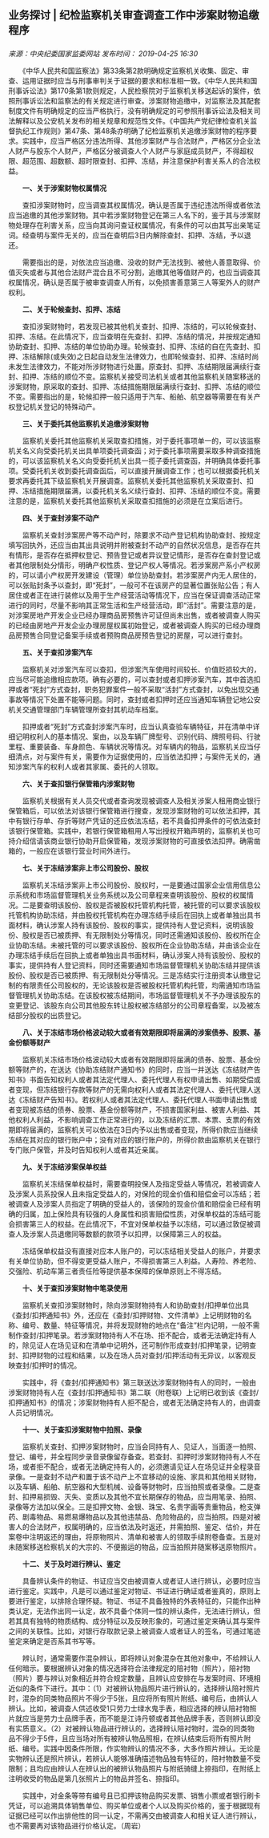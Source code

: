 ## 业务探讨 | 纪检监察机关审查调查工作中涉案财物追缴程序

### 

_来源：中央纪委国家监委网站_ _发布时间： 2019-04-25 16:30_

　　《中华人民共和国监察法》第33条第2款明确规定监察机关收集、固定、审查、运用证据时应当与刑事审判关于证据的要求和标准相一致。《中华人民共和国刑事诉讼法》第170条第1款则规定，人民检察院对于监察机关移送起诉的案件，依照刑事诉讼法和监察法的有关规定进行审查。涉案财物追缴中，对监察法及其配套制度文件有明确规定的应当严格执行，没有明确规定的可参照刑事诉讼法及相关司法解释以及公安机关发布的相关规章和规范性文件。《中国共产党纪律检查机关监督执纪工作规则》第47条、第48条亦明确了纪检监察机关追缴涉案财物的程序要求。实践中，应当严格区分违法所得、其他涉案财产与合法财产，严格区分企业法人财产与股东个人财产，严格区分被调查人个人财产与家庭成员财产，不得超权限、超范围、超数额、超时限查封、扣押、冻结，并注意保护利害关系人的合法权益。

　　**一、关于涉案财物权属情况**

　　查扣涉案财物时，应当调查其权属情况，确认是否属于违纪违法所得或者依法应当追缴的其他涉案财物。其中若涉案财物登记在第三人名下的，鉴于其与涉案财物处理存在利害关系，应当向其询问查证权属情况，有条件的可以由其写出亲笔证词。经查明与案件无关的，应当在查明后3日内解除查封、扣押、冻结，予以退还。

　　需要指出的是，对依法应当追缴、没收的财产无法找到、被他人善意取得、价值灭失或者与其他合法财产混合且不可分割，追缴其他等值财产的，也应当调查其权属情况，确认是否属于被审查调查人所有，以免损害善意第三人等案外人的财产权利。

　　**二、关于轮候查封、扣押、冻结**

　　查扣涉案财物时，若发现已被其他机关查封、扣押、冻结的，可以轮候查封、扣押、冻结。在此情况下，应当查明在先查封、扣押、冻结的情况，并按规定通知协助查封、扣押、冻结的单位协助办理。轮候查封、扣押、冻结的自在先查封、扣押、冻结解除(或失效)之日起自动发生法律效力，也即轮候查封、扣押、冻结时尚未发生法律效力，不能对所涉财物进行处置。原查封、扣押、冻结期限届满续行查封、扣押、冻结的顺位不变。监察机关接受司法机关或者其他监察机关随案移送的涉案财物，原采取的查封、扣押、冻结措施期限届满续行查封、扣押、冻结的顺位不变。需要指出的是，轮候扣押一般只适用于汽车、船舶、航空器等需要在有关产权登记机关登记的特殊动产。

　　**三、关于委托其他监察机关追缴涉案财物**

　　监察机关委托其他监察机关采取查扣措施，对于委托事项单一的，可以该监察机关名义向受委托机关出具单项委托调查函；对于委托事项需要采取多种调查措施的，可以该监察机关名义向受委托机关出具一揽子委托调查函，并明确具体委托事项。受委托机关收到委托调查函后，可以直接开展调查工作；也可以根据委托机关要求再委托其下级监察机关开展调查。监察机关委托其他监察机关采取查封、扣押、冻结措施期限届满，以委托机关名义续行查封、扣押、冻结的顺位不变。需要注意的是，监察机关委托其他监察机关采取查扣措施的必须是在立案后进行。

　　**四、关于查封涉案不动产**

　　监察机关查封涉案房产等不动产时，除要求不动产登记机构协助查封、按规定填写回执外，还应当由其出具说明并附被查封不动产的自然状况信息，是否存在共有情形，是否存在抵押权登记、预告登记或者异议登记情形，是否存在查封登记或者其他限制处分情形，明确产权性质、登记产权人等情况。若涉案房产系小产权房的，可以请小产权房开发建设（管理）单位协助查封。若涉案房产内无人居住的，可以张贴封条予以查封，即“死封”，一般可不在该房产的显著位置张贴公告；有人居住或者正在进行装修以及用于生产经营活动等情况下，应当在保证调查活动正常进行的同时，尽量不影响其正常生活和生产经营活动，即“活封”。需要注意的是，对涉案房地产开发企业已经办理商品房预售许可证但尚未出售，或者被调查人购买的已经由房地产开发企业办理房屋权属初始登记，或者被调查人购买的已经办理商品房预售合同登记备案手续或者预购商品房预告登记的房屋，可以进行查封。

　　**五、关于查扣涉案汽车**

　　监察机关对涉案汽车可以查扣，但涉案汽车使用时间较长、价值贬损较大的，应当尽可能追缴相应款项。确有必要的，可以查封或者扣押涉案汽车，其中首选扣押或者“死封”方式查封，职务犯罪案件一般不采取“活封”方式查封，以免出现交通事故等情况下处置不能等问题。同时，查封或者扣押时还应当通知车辆登记地公安机关交通管理部门车辆管理所查封其机动车档案。

　　扣押或者“死封”方式查封涉案汽车时，应当认真查验车辆特征，并在清单中详细记明权利人的基本情况、案由，以及车辆厂牌型号、识别代码、牌照号码、行驶里程、重要装备、车身颜色、车辆状况等情况。对车辆内的物品，监察机关应当仔细清点，对与案件有关，需要作为证据使用的，应当依法扣押；与案件无关的，通知涉案汽车的权利人或者其家属、委托的人领取。

　　**六、关于查扣银行保管箱内涉案财物**

　　监察机关根据有关人员交代或者查询发现被调查人及相关涉案人租用商业银行保管箱后，可以依法对该银行保管箱进行搜查，发现涉案财物的可以依法扣押，其中有银行存单、存折等财产凭证的还应依法冻结，若不具备扣押条件的可依法查封该银行保管箱。实践中，若银行保管箱租用人写出授权开箱声明的，监察机关也可持介绍信请该商业银行协助开启保管箱，发现涉案财物的可直接依法扣押。确需凿箱的，一般应在该银行营业时间外进行。

　　**七、关于冻结涉案非上市公司股份、股权**

　　监察机关冻结涉案非上市公司股份、股权时，一是要通过国家企业信用信息公示系统和市场监督管理机关业务系统以及公司章程来查明该股份、股权的权属情况。二是要查明该股份、股权是否被股权托管机构托管，被托管的可以要求该股权托管机构协助冻结，并由股权托管机构在办理冻结手续后在回执上或者单独出具书面材料，确认涉案人持有该股份、股权的事实，提供持有人登记资料，说明该股份、股权是否已被质押、有无限制处分等情况，同时还需通知该股份、股权所在企业协助冻结。未被托管的可以要求该股份、股权所在企业协助冻结，并由该企业在办理冻结手续后在回执上或者单独出具书面材料，确认涉案人持有该股份、股权的事实，提供持有人登记资料，同时还需要通知市场监督管理机关协助冻结并提供该股份、股权是否已被质押、有无限制处分等情况。三是冻结实行注册资本认缴登记制的有限责任公司股权的，无论该股权是否被股权托管机构托管，均需通知市场监督管理机关协助冻结。在该股权被冻结期间，市场监督管理机关不予办理该股东的变更登记、该股东向公司其他股东转让股权被冻结部分的公司章程备案，以及被冻结部分股权的出质登记。

　　**八、关于冻结市场价格波动较大或者有效期限即将届满的涉案债券、股票、基金份额等财产**

　　监察机关冻结市场价格波动较大或者有效期限即将届满的债券、股票、基金份额等财产的，在送达《协助冻结财产通知书》的同时，应当一并送达《冻结财产告知书》书面告知权利人或者其法定代理人、委托代理人有权申请出售、如期受偿或者变现，但冻结银行存款等财产的无需向权利人或者其法定代理人、委托代理人送达《冻结财产告知书》。若权利人或者其法定代理人、委托代理人书面申请出售或者变现被冻结的债券、股票、基金份额等财产，不损害国家利益、被害人利益、其他权利人利益，不影响调查工作正常进行的，以及冻结的汇票、本票、支票的有效期即将届满的，监察机关可以依法在3日内予以出售或者变现，所得价款应当继续冻结在其对应的银行账户中；没有对应的银行账户的，所得价款由监察机关在银行专门账户保管，并及时告知权利人或者其近亲属。

　　**九、关于冻结涉案保单权益**

　　监察机关冻结保单权益时，需要查明投保人及指定受益人等情况，若被调查人及涉案人员系投保人且未指定受益人的，对保险的现金价值和赔偿金可以冻结；若被调查人及涉案人员指定了明确的受益人的，该保险的现金价值和赔偿金已经有明确的归属，加上保险具有较强的人身属性和损害赔偿性质，对保单权益的冻结可能会损害第三人的权益。在此情况下，不宜对保单权益予以冻结，可以通过敦促被调查人及涉案人员退缴同等数额的款项予以扣押，以保障第三人的权益。

　　冻结保单权益没有直接对应本人账户的，可以冻结相关受益人的账户，并要求有关单位协助，但不得变更受益人账户，不得损害第三人利益。人寿险、养老险、交强险、机动车第三者责任险等提供基本保障的保单原则上不得冻结。

　　**十、关于查扣涉案财物中笔录使用**

　　监察机关查扣涉案财物时，除向涉案财物持有人和协助查封/扣押单位出具《查封/扣押通知书》外，还应在《查封/扣押财物、文件清单》上记明财物的名称、编号、数量、特征等情况，并将发现财物的地点在“备注”栏内记明，一般不需制作查封/扣押笔录。若涉案财物持有人不在场、拒不配合，或者无法确定持有人的，除见证人在场见证和在清单中记明外，还可制作形成查封/扣押笔录，记明查封、扣押财物的过程和结果，以及在场人员对查封/扣押活动有无异议，以客观反映查封/扣押时的情况。

　　实践中，将《查封/扣押通知书》第三联送达涉案财物持有人的同时，一般由涉案财物持有人在《查封/扣押通知书》第二联（附卷联）上记明已收到该《查封/扣押通知书》的情况；涉案财物持有人拒不配合，或者无法确定持有人的，由调查人员记明情况。

　　**十一、关于查扣涉案财物中拍照、录像**

　　监察机关查封、扣押涉案财物时，应当会同持有人、见证人，当面逐一拍照、登记、编号，并全程同步录音录像留存备查。若查封、扣押时涉案财物持有人不在场，或者拒不配合，或者无法确定持有人的，必须邀请见证人在场见证并全程录音录像。一是查封不动产和置于该不动产上不宜移动的设施、家具和其他相关财物，以及车辆、船舶、航空器和大型机械、设备等财物时，应当拍照或者录像。二是查封、扣押易损毁、灭失、变质以及其他不宜长期保存的物品，应当用笔录、拍照、录像等方法加以保全。三是扣押文物、金银、珠宝、名贵字画等贵重物品，枪支弹药、剧毒物品、易燃易爆物品以及其他违禁品、危险物品的，应当拍照。四是对被害人的合法财产，权属明确的，应当依法及时返还，并需拍照、鉴定、估价，并在案卷中注明返还的理由，将原物照片、清单和被害人的领取手续附卷备查。五是对未随案移送检察机关的大宗的、不便搬运的物品，应当拍照并随案移送原物照片。

　　**十二、关于及时进行辨认、鉴定**

　　具备辨认条件的物证、书证应当交由被调查人或者证人进行辨认，必要时应当进行鉴定。实践中，凡是可以通过鉴定对物证、书证进行确证或者鉴真的，原则上要进行鉴定，以排除合理怀疑。物证、书证不具备独特的外表特征的，只能作出种类认定，无法作出同一认定，故不具备个体同一性的辨认条件，无法进行辨认，但若其具有独特的物质结构、成分特征以及反映形象的，可通过鉴定来确认其与案件之间的关联性。比如，对银行存取款记录上被调查人或者证人的签名，可通过笔迹鉴定来确定是否系其书写等。

　　辨认时，通常需要作混杂辨认，即将辨认对象混杂在其他对象中，不给辨认人任何暗示。要根据辨认对象的情况选择符合法律规定的陪衬物（照片），陪衬物（照片）要与辨认对象相近并符合规定数量，且辨认应安排在与发案时间、环境相近似的条件下进行。其中：（1）对被辨认物品照片进行辨认的，选择辨认陪衬照片时，混杂的同类物品照片不得少于5张，且应将所有照片附纸、编号后，由辨认人辨认。比如，被调查人供述收受1只劳力士绿水鬼手表，相应选择的辨认陪衬物照片就应当是劳力士品牌手表，而不能是江诗丹顿或者其他品牌手表，否则辨认即没有实质意义。（2）对被辨认物品进行辨认的，选择辨认陪衬物时，混杂的同类物品不得少于5件，且应当场对所有被辨认物品照相，在辨认结束后将所有照片附纸、编号。实践中因条件所限，作实物辨认的情况不多，大多作照片辨认。无论是实物辨认还是照片辨认，若辨认人能够准确描述物品独有特征的，陪衬物数量不受限制；且均应由辨认人在辨认出的被辨认物品照片与附纸骑缝上捺指印，在附纸上注明收受的物品是第几张照片上的物品并签名、捺指印。

　　实践中，对金条等带有编号且已扣押该物品购买发票、销售小票或者银行刷卡凭证，可以追溯具体销售单位、购买单位或者个人以及购买价格的，鉴于根据现有证据已经可以作出排他性的同一认定，不需再交由被调查人和相关证人进行辨认，也不需要再对该物品进行价格认定。（周岩）